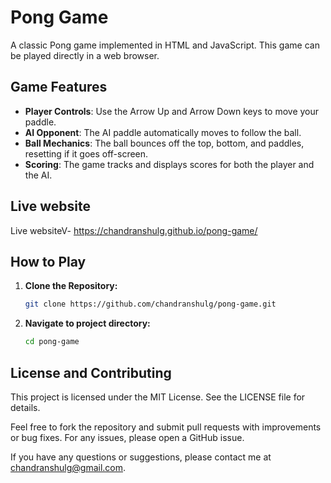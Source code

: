 # Pong Game

A classic Pong game implemented in HTML and JavaScript. This game can be played directly in a web browser.

## Game Features

- **Player Controls**: Use the Arrow Up and Arrow Down keys to move your paddle.
- **AI Opponent**: The AI paddle automatically moves to follow the ball.
- **Ball Mechanics**: The ball bounces off the top, bottom, and paddles, resetting if it goes off-screen.
- **Scoring**: The game tracks and displays scores for both the player and the AI.

## Live website

Live websiteV- https://chandranshulg.github.io/pong-game/

## How to Play

1. **Clone the Repository:**

   ```bash
   git clone https://github.com/chandranshulg/pong-game.git
2. **Navigate to project directory:**

   ```bash
   cd pong-game

## License and Contributing


This project is licensed under the MIT License. See the LICENSE file for details.

Feel free to fork the repository and submit pull requests with improvements or bug fixes. For any issues, please open a GitHub issue.

If you have any questions or suggestions, please contact me at chandranshulg@gmail.com.
